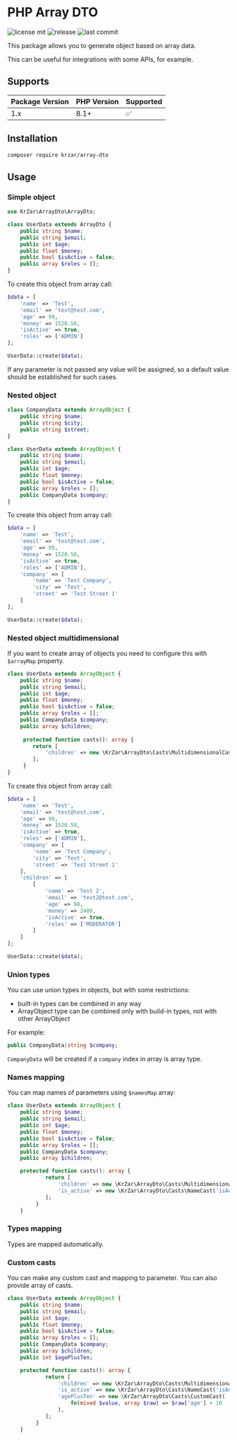 # PHP Array DTO

![license mit](https://badgen.net/github/license/krzar/array-dto)
![release](https://badgen.net/github/release/krzar/array-dto)
![last commit](https://badgen.net/github/last-commit/krzar/array-dto)

This package allows you to generate object based on array data.

This can be useful for integrations with some APIs, for example.

## Supports

| Package Version | PHP Version    | Supported          |
|-----------------|----------------|--------------------|
| 1.x             | 8.1+           | :white_check_mark: |

## Installation

```bash
composer require krzar/array-dto
```

## Usage

### Simple object

```php
use KrZar\ArrayDto\ArrayDto;

class UserData extends ArrayDto {
    public string $name;
    public string $email;
    public int $age;
    public float $money;
    public bool $isActive = false;
    public array $roles = [];
}
```

To create this object from array call:

```php
$data = [
    'name' => 'Test',
    'email' => 'test@test.com',
    'age' => 99,
    'money' => 1520.50,
    'isActive' => true,
    'roles' => ['ADMIN']
];

UserData::create($data);
```

If any parameter is not passed any value will be assigned, so a default value should be established for such cases.

### Nested object

```php
class CompanyData extends ArrayObject {
    public string $name;
    public string $city;
    public string $street;
}

class UserData extends ArrayObject {
    public string $name;
    public string $email;
    public int $age;
    public float $money;
    public bool $isActive = false;
    public array $roles = [];
    public CompanyData $company;
}
```

To create this object from array call:

```php
$data = [
    'name' => 'Test',
    'email' => 'test@test.com',
    'age' => 99,
    'money' => 1520.50,
    'isActive' => true,
    'roles' => ['ADMIN'],
    'company' => [
        'name' => 'Test Company',
        'city' => 'Test',
        'street' => 'Test Street 1'
    ]   
];

UserData::create($data);
```

### Nested object multidimensional

If you want to create array of objects you need to configure this with `$arrayMap` property.

```php
class UserData extends ArrayObject {
    public string $name;
    public string $email;
    public int $age;
    public float $money;
    public bool $isActive = false;
    public array $roles = [];
    public CompanyData $company;
    public array $children;
    
     protected function casts(): array {
        return [
            'children' => new \KrZar\ArrayDto\Casts\MultidimensionalCast(UserData::class),
        ];
     }
}
```

To create this object from array call:

```php
$data = [
    'name' => 'Test',
    'email' => 'test@test.com',
    'age' => 99,
    'money' => 1520.50,
    'isActive' => true,
    'roles' => ['ADMIN'],
    'company' => [
        'name' => 'Test Company',
        'city' => 'Test',
        'street' => 'Test Street 1'
    ],
    'children' => [
        [
            'name' => 'Test 2',
            'email' => 'test2@test.com',
            'age' => 98,
            'money' => 2400,
            'isActive' => true,
            'roles' => ['MODERATOR']
        ]       
    ]       
];

UserData::create($data);
```

### Union types

You can use union types in objects, but with some restrictions:

- built-in types can be combined in any way
- ArrayObject type can be combined only with build-in types, not with other ArrayObject

For example:

```php
public CompanyData|string $company;
```

`CompanyData` will be created if a `company` index in array is array type.

### Names mapping

You can map names of parameters using `$namesMap` array:

```php
class UserData extends ArrayObject {
    public string $name;
    public string $email;
    public int $age;
    public float $money;
    public bool $isActive = false;
    public array $roles = [];
    public CompanyData $company;
    public array $children;

    protected function casts(): array {
            return [
                'children' => new \KrZar\ArrayDto\Casts\MultidimensionalCast(UserData::class),
                'is_active' => new \KrZar\ArrayDto\Casts\NameCast('isActive')
            ];
         }
    }
```

### Types mapping

Types are mapped automatically.

### Custom casts

You can make any custom cast and mapping to parameter. You can also provide array of casts.

```php
class UserData extends ArrayObject {
    public string $name;
    public string $email;
    public int $age;
    public float $money;
    public bool $isActive = false;
    public array $roles = [];
    public CompanyData $company;
    public array $children;
    public int $agePlusTen;

    protected function casts(): array {
            return [
                'children' => new \KrZar\ArrayDto\Casts\MultidimensionalCast(UserData::class),
                'is_active' => new \KrZar\ArrayDto\Casts\NameCast('isActive'),
                'agePlusTen' => new \KrZar\ArrayDto\Casts\CustomCast(
                    fn(mixed $value, array $raw) => $raw['age'] + 10
                ),
            ];
         }
    }
```
